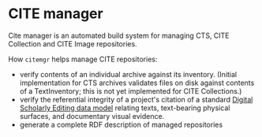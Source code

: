 # CITE manager #

Cite manager is an automated build system for managing CTS, CITE Collection and CITE Image repositories.


How `citemgr` helps manage CITE repositories:

- verify contents of an individual archive against its inventory. (Initial implementation for CTS archives validates files on disk against contents of a TextInventory; this is not yet implemented for CITE Collections.)
- verify the referential integrity of a project's citation of a standard [Digital Scholarly Editing data model](dse/Dse.html) relating texts, text-bearing physical surfaces, and documentary visual evidence.
- generate a complete RDF description of managed repositories
